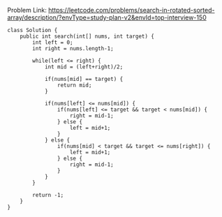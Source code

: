 Problem Link: https://leetcode.com/problems/search-in-rotated-sorted-array/description/?envType=study-plan-v2&envId=top-interview-150

```
class Solution {
    public int search(int[] nums, int target) {
        int left = 0;
        int right = nums.length-1;

        while(left <= right) {
            int mid = (left+right)/2;

            if(nums[mid] == target) {
                return mid;
            }
            
            if(nums[left] <= nums[mid]) {
                if(nums[left] <= target && target < nums[mid]) {
                    right = mid-1;
                } else {
                    left = mid+1;
                }
            } else {
                if(nums[mid] < target && target <= nums[right]) {
                    left = mid+1;
                } else {
                    right = mid-1;
                }
            }
        }

        return -1;
    }
}
```
